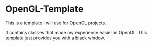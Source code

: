 # OpenGL-Template
This is a template I will use for OpenGL projects.

It contains classes that made my experience easier in OpenGL.
This template just provides you with a black window. 
